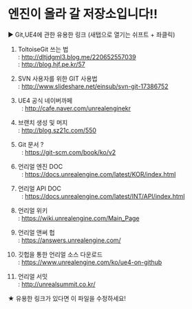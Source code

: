 ﻿# 엔진이 올라 갈 저장소입니다!!

▶ Git,UE4에 관한 유용한 링크 (새탭으로 열기는 쉬프트 + 좌클릭)

1. ToltoiseGit 쓰는 법 </br>
: http://dltjdgml3.blog.me/220652557039 </br>
: http://blog.hjf.pe.kr/57  

2. SVN 사용자를 위한 GIT 사용법 </br>
: http://www.slideshare.net/einsub/svn-git-17386752  

3. UE4 공식 네이버까페 </br>  
: http://cafe.naver.com/unrealenginekr  

4. 브랜치 생성 및 머지 </br>
: http://blog.sz21c.com/550  

5. Git 문서 ? </br>  
: https://git-scm.com/book/ko/v2  

6. 언리얼 엔진 DOC </br>  
: https://docs.unrealengine.com/latest/KOR/index.html  

7. 언리얼 API DOC </br>  
: https://docs.unrealengine.com/latest/INT/API/index.html  

8. 언리얼 위키 </br> 
: https://wiki.unrealengine.com/Main_Page  

9. 언리얼 앤써 헙 </br> 
: https://answers.unrealengine.com/  

10. 깃헙을 통한 언리얼 소스 다운로드 </br> 
: https://www.unrealengine.com/ko/ue4-on-github  

11. 언리얼 서밋 </br>
: http://unrealsummit.co.kr/  

★ 유용한 링크가 있다면 이 파일을 수정하세요!

